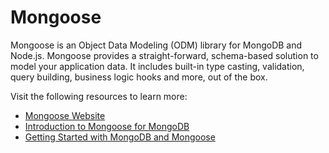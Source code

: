 # Mongoose

Mongoose is an Object Data Modeling (ODM) library for MongoDB and Node.js. Mongoose provides a straight-forward, schema-based solution to model your application data. It includes built-in type casting, validation, query building, business logic hooks and more, out of the box.

Visit the following resources to learn more:

- [Mongoose Website](https://mongoosejs.com)
- [Introduction to Mongoose for MongoDB](https://www.freecodecamp.org/news/introduction-to-mongoose-for-mongodb-d2a7aa593c57)
- [Getting Started with MongoDB and Mongoose](https://www.mongodb.com/developer/languages/javascript/getting-started-with-mongodb-and-mongoose/)

